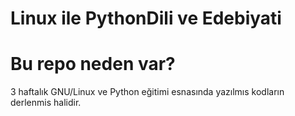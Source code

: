 # Linux ile PythonDili ve Edebiyati
# Bu repo neden var?
3 haftalık GNU/Linux ve Python eğitimi esnasında yazılmıs kodların derlenmis halidir.
